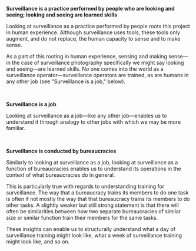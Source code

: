 **Surveillance is a practice performed by people who are looking and seeing; looking and seeing are learned skills**

Looking at surveillance as a practice performed by people roots this project in human experience. Although surveillance uses tools, these tools only augment, and do not replace, the human capacity to sense and to make sense.

As a part of this rooting in human experience, sensing and making sense—in the case of surveillance photography specifically we might say looking and seeing—are learned skills. No one comes into the world as a surveillance operator—surveillance operators are trained, as are humans in any other job (see "Surveillance is a job," below).

<br>

**Surveillance is a job**

Looking at surveillance as a job—like any other job—enables us to understand it through analogy to other jobs with which we may be more familiar.

<br>

**Surveillance is conducted by bureaucracies**

Similarly to looking at surveillance as a job, looking at surveillance as a function of bureaucracies enables us to understand its operations in the context of what bureaucracies do in general.

This is particularly true with regards to understanding training for surveillance. The way that a bureaucracy trains its members to do one task is often if not mostly the way that that bureaucracy trains its members to do other tasks. A slightly weaker but still strong statement is that there will often be similarities between how two separate bureaucracies of similar size or similar function train their members for the same tasks.

These insights can enable us to structurally understand what a day of surveillance training might look like, what a week of surveillance training might look like, and so on.
